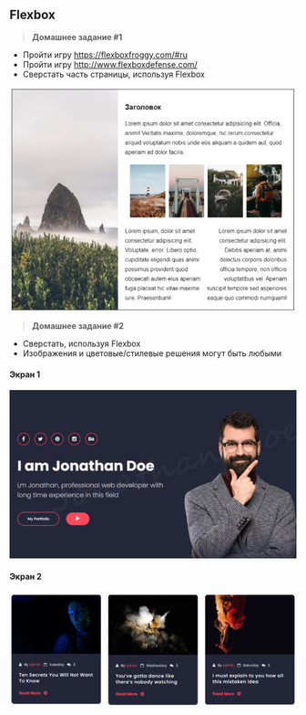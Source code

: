 
## Flexbox

> **Домашнее задание #1**
- Пройти игру https://flexboxfroggy.com/#ru
- Пройти игру http://www.flexboxdefense.com/
- Сверстать часть страницы, используя Flexbox

<img src="./img/img1.png" />

> **Домашнее задание #2**
- Сверстать, используя Flexbox
- Изображения и цветовые/стилевые решения могут быть любыми

#### Экран 1
<img src="./img/img2.png" />

#### Экран 2
<img src="./img/img3.png" />
